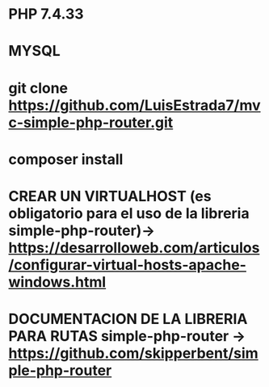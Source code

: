 # PHP 7.4.33
# MYSQL
# git clone https://github.com/LuisEstrada7/mvc-simple-php-router.git
# composer install
# CREAR UN VIRTUALHOST (es obligatorio para el uso de la libreria simple-php-router)-> https://desarrolloweb.com/articulos/configurar-virtual-hosts-apache-windows.html
# DOCUMENTACION DE LA LIBRERIA PARA RUTAS simple-php-router -> https://github.com/skipperbent/simple-php-router 